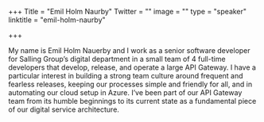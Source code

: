 +++
Title = "Emil Holm Naurby"
Twitter = ""
image = ""
type = "speaker"
linktitle = "emil-holm-naurby"

+++

My name is Emil Holm Nauerby and I work as a senior software developer for Salling Group’s digital department in a small team of 4 full-time developers that develop, release, and operate a large API Gateway. I have a particular interest in building a strong team culture around frequent and fearless releases, keeping our processes simple and friendly for all, and in automating our cloud setup in Azure. I’ve been part of our API Gateway team from its humble beginnings to its current state as a fundamental piece of our digital service architecture.
